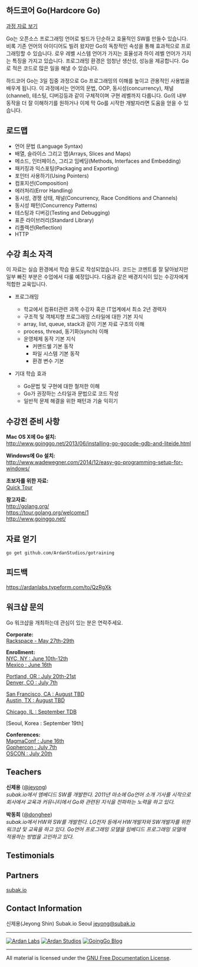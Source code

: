 ## 하드코어 Go(Hardcore Go)
[과정 자료 보기](00-slides/readme.md)

Go는 오픈소스 프로그래밍 언어로 빌드가 단순하고 효율적인 SW를 만들수 있습니다. 비록 기존 언어의 아이디어도 빌려 왔지만 Go의 독창적인 속성을 통해 효과적으로 프로그래밍할 수 있습니다. 로우 레벨 시스템 언어가 가지는 효율성과 하이 레벨 언어가 가지는 특징을 가지고 있습니다. 프로그래밍 환경은 엄청난 생산성, 성능을 제공합니다. Go로 적은 코드로 많은 일을 해낼 수 있습니다.


하드코어 Go는 3일 집중 과정으로 Go 프로그래밍의 이해를 높이고 관용적인 사용법을 배우게 됩니다. 이 과정에서는 언어의 문법, OOP, 동시성(concurrency), 채널(channel), 테스팅, 디버깅등과 같이 구체적이며 구현 레벨까지 다룹니다.  Go의 내부 동작을 더 잘 이해하기를 원하거나 이제 막 Go를 시작한 개발자라면 도움을 얻을 수 있습니다.

## 로드맵

 * 언어 문법 (Language Syntax)
 * 배열, 슬라이스 그리고 맵(Arrays, Slices and Maps)
 * 메소드, 인터페이스, 그리고 임베딩(Methods, Interfaces and Embedding)
 * 패키징과 익스포팅(Packaging and Exporting)
 * 포인터 사용하기(Using Pointers)
 * 컴포지션(Composition)
 * 에러처리(Error Handling)
 * 동시성, 경쟁 상태, 채널(Concurrency, Race Conditions and Channels)
 * 동시성 패턴(Concurrency Patterns)
 * 테스팅과 디버깅(Testing and Debugging)
 * 표준 라이브러리(Standard Library)
 * 리플렉션(Reflection)
 * HTTP
 

## 수강 최소 자격

이 자료는 실습 환경에서 학습 용도로 작성되었습니다. 코드는 코멘트를 잘 달아놨지만 일부 빠진 부분은 수업에서 다룰 예정입니다. 다음과 같은 배경지식이 있는 수강자에게 적합한 교육입니다.

* 프로그래밍
	* 학교에서 컴퓨터관련 과목 수강자 혹은 IT업계에서 최소 2년 경력자
	* 구조적 및 객체지향 프로그래밍 스타일에 대한 기본 지식
	* array, list, queue, stack과 같이 기본 자료 구조의 이해
	* process, thread, 동기화(synch) 이해 
	* 운영체제 동작 기본 지식 
    	* 커맨드쉘 기본 동작
    	* 파일 시스템 기본 동작
    	* 환경 변수 기본

* 기대 학습 효과
	* Go문법 및 구현에 대한 철저한 이해
	* Go가 권장하는 스타일과 문법으로 코드 작성
	* 일반적 문제 해결을 위한 패턴과 기술 익히기

## 수강전 준비 사항

**Mac OS X에 Go 설치:**  
http://www.goinggo.net/2013/06/installing-go-gocode-gdb-and-liteide.html

**Windows에 Go 설치:**  
http://www.wadewegner.com/2014/12/easy-go-programming-setup-for-windows/

**초보자를 위한 자료:**  
[Quick Tour](00-slides/quick_tour)

**참고자료:**  
http://golang.org/  
https://tour.golang.org/welcome/1  
http://www.goinggo.net/

## 자료 얻기

    go get github.com/ArdanStudios/gotraining

## 피드백

https://ardanlabs.typeform.com/to/QzRgXk

## 워크샵 문의

Go 워크샵을 개최하는데 관심이 있는 분은 연락주세요.

**Corporate:**  
[Rackspace - May 27th-29th](http://www.racespace.com/)

**Enrollment:**  
[NYC, NY : June 10th-12th](https://www.eventbrite.com/e/go-programming-bootcamp-tour-nyc-june-tickets-14946227569)  
[Mexico : June 16th](http://magmaconf.com/)  

[Portland, OR : July 20th-21st](http://www.oscon.com/open-source-2015/public/schedule/detail/42635)  
[Denver, CO : July 7th](https://ti.to/gophercon/gophercon-2015)  

[San Francisco, CA : August TBD]()  
[Austin, TX : August TBD](https://www.eventbrite.com/e/go-programming-bootcamp-tour-austin-august-exact-dates-tbd-tickets-15559615228)  

[Chicago, IL : September TDB](https://www.eventbrite.com/e/go-programming-bootcamp-tour-chicago-september-exact-dates-tbd-tickets-15559453745)

[Seoul, Korea : September 19th]

**Conferences:**  
[MagmaConf : June 16th](http://magmaconf.com/)  
[Gophercon : July 7th](http://gophercon.com/)  
[OSCON : July 20th](http://www.oscon.com/open-source-2015/public/schedule/detail/42635)  

## Teachers

**신제용** ([@jeyong](https://twitter.com/jeyong))  
_subak.io에서 엠베디드 SW를 개발한다. 2011년 마소에 Go언어 소개 기사를 시작으로 회사에서 교육과 커뮤니티에서 Go와 관련된 지식을 전파하는 노력을 하고 있다._

**박동희** ([@donghee](https://twitter.com/donghee))  
_subak.io에서 HW와 SW를 개발한다. LG전자 등에서 HW개발자와 SW개발자를 위한 워크샵 및 교육을 하고 있다. Go언어 프로그래밍 모델을 임베디드 프로그래밍 모델에 적용하는 방법을 고민하고 있다._

## Testimonials


## Partners

[subak.io](http://subak.io)

## Contact Information

신제용(Jeyong Shin)
Subak.io
Seoul
jeyong@subak.io

___
[![Ardan Labs](00-slides/images/ggt_logo.png)](http://www.ardanlabs.com)
[![Ardan Studios](00-slides/images/ardan_logo.png)](http://www.ardanstudios.com)
[![GoingGo Blog](00-slides/images/ggb_logo.png)](http://www.goinggo.net)
___
All material is licensed under the [GNU Free Documentation License](https://github.com/ArdanStudios/gotraining/blob/master/LICENSE).
